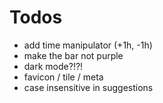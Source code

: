 # Todos

- add time manipulator (+1h, -1h)
- make the bar not purple
- dark mode?!?!
- favicon / tile / meta
- case insensitive in suggestions
